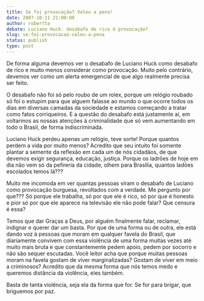```yaml
---
title: Se foi provocação? Valeu a pena!
date: 2007-10-11 21:00:00
author: robertta
debate: Luciano Huck: desabafo de rico é provocação?
slug: se-foi-provocacao-valeu-a-pena
status: publish 
type: post
---
```


De forma alguma devemos ver o desabafo de Luciano Huck como desabafo de rico e muito menos considerar como provocação. Muito pelo contrário, devemos ver como um alerta emergencial de que algo realmente precisa ser feito.   

O desabafo não foi só pelo roubo de um rolex, porque um relógio roubado só foi o estupim para que alguem falasse ao mundo o que ocorre todos os dias em diversas camadas da sociedade e estamos começando a tratar como fatos corriqueiros. E a questão do desabafo está justamente aí, em voltarmos as nossas atenções à criminalidade que só vem aumentando em todo o Brasil, de forma indiscriminada.  

Luciano Huck perdeu apenas um relógio, teve sorte! Porque quantos perdem a vida por muito menos? Acredito que seu intuito foi somente plantar a semente da reflexão em cada um de nós cidadãos, de que devemos exigir segurança, educação, justiça. Porque os ladrões de hoje em dia não vem só da pefireria da cidade, olhem para Brasília, quantos ladões escolados temos lá???   

Muito me incomoda em ver quantas pessoas viram o desabafo de Luciano como provocação burguesa, revoltados com a verdade. Me pergunto por que??? Só porque ele trabalha, só por que ele é rico, só por que é honesto e pior só por que ele aparece na televisão ele não pode falar? Que censura é essa?   

Temos que dar Graças a Deus, por alguém finalmente falar, reclamar, indignar e querer dar um basta. Por que de uma forma ou de outra, ele está dando voz à pessoas que moram em qualquer favela do Brasil, que diariamente convivem com essa violência de uma forma muitas vezes até muito mais bruta e que constantemente pedem apoio, pedem por socorro e não são sequer escutadas. Você leitor acha que porque muitas pessoas moram na favela gostam de viver marginalizadas? Gostam de viver em meio a criminosos? Acredito que da mesma forma que nós temos medo e queremos distância da violência, eles também.  

Basta de tanta violência, seja ela da forma que for. Se for para brigar, que briguemos por paz.
